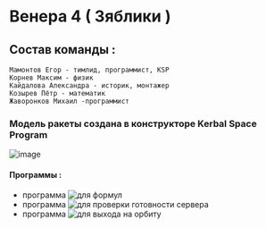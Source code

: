 # Венера 4 ( Зяблики )
## Состав команды :

    Мамонтов Егор - тимлид, программист, KSP
    Корнев Максим - физик
    Кайдалова Александра - историк, монтажер
    Козырев Пётр - математик
    Жаворонков Михаил -программист
### Модель ракеты создана в конструкторе Kerbal Space Program
![image](https://user-images.githubusercontent.com/83081015/209557718-5e22947e-82a3-4e1b-9fb4-9307b222008b.png)
#### Программы :
* программа <img src="https://github.com/zhavkk/Kerbal/blob/main/formls.py" alt="для формул">
* программа <img src="https://github.com/zhavkk/Kerbal/blob/main/check.py" alt="для проверки готовности сервера">
* программа <img src="https://github.com/zhavkk/Kerbal/blob/main/orbit.py" alt="для выхода на орбиту">

